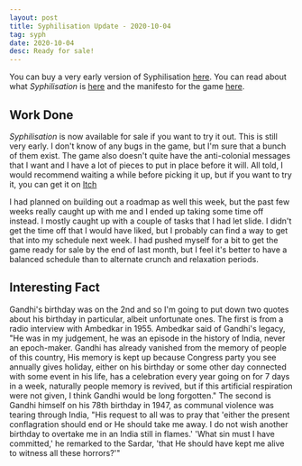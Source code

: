 ```yaml
---
layout: post
title: Syphilisation Update - 2020-10-04
tag: syph
date: 2020-10-04
desc: Ready for sale!
---
```



You can buy a very early version of Syphilisation [here](https://whynotgames.itch.io/nikhil-murthys-syphilisation). You can read about what *Syphilisation* is [here](/blog/syph/announce) and the manifesto for the game [here](/blog/syph/newManifesto).

## Work Done

*Syphilisation* is now available for sale if you want to try it out. This is still very early. I don't know of any bugs in the game, but I'm sure that a bunch of them exist. The game also doesn't quite have the anti-colonial messages that I want and I have a lot of pieces to put in place before it will. All told, I would recommend waiting a while before picking it up, but if you want to try it, you can get it on [Itch](https://whynotgames.itch.io/nikhil-murthys-syphilisation)


I had planned on building out a roadmap as well this week, but the past few weeks really caught up with me and I ended up taking some time off instead. I mostly caught up with a couple of tasks that I had let slide. I didn't get the time off that I would have liked, but I probably can find a way to get that into my schedule next week. I had pushed myself for a bit to get the game ready for sale by the end of last month, but I feel it's better to have a balanced schedule than to alternate crunch and relaxation periods.

## Interesting Fact

Gandhi's birthday was on the 2nd and so I'm going to put down two quotes about his birthday in particular, albeit unfortunate ones. The first is from a radio interview with Ambedkar in 1955. Ambedkar said of Gandhi's legacy, "He was in my judgement, he was an episode in the history of India, never an epoch-maker. Gandhi has already vanished from the memory of people of this country, His memory is kept up because Congress party you see annually gives holiday, either on his birthday or some other day connected with some event in his life, has a celebration every year going on for 7 days in a week, naturally people memory is revived, but if this artificial respiration were not given, I think Gandhi would be long forgotten." The second is Gandhi himself on his 78th birthday in 1947, as communal violence was tearing through India, "His request to all was to pray that 'either the present conflagration should end or He should take me away. I do not wish another birthday to overtake me in an India still in flames.' 'What sin must I have committed,' he remarked to the Sardar, 'that He should have kept me alive to witness all these horrors?'"

